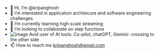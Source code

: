 - 👋 Hi, I’m @kripanghosh
- 👀 I’m interested in application architecure and software engineering challenges
- 🌱 I’m currently learning high scale streaming
- 💞️ I’m looking to collaborate on step functions
- ![image](https://github.com/kripanghosh/kripanghosh/assets/42398062/0bcc5415-0ca7-4fc3-8bc0-02ea1e430600)
Avid user of AI tools: Co-pilot, chatGPT, Gemini- crossing to the other side
- 📫 How to reach me kripanghosh@gmail.com

<!---
kripanghosh/kripanghosh is a ✨ special ✨ repository because its `README.md` (this file) appears on your GitHub profile.
You can click the Preview link to take a look at your changes.
--->
